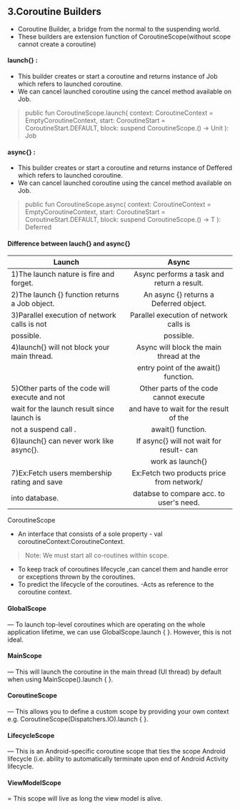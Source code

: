 ## 3.Coroutine Builders
- Coroutine Builder, a bridge from the normal to the suspending world.
- These builders are extension function of CoroutineScope(without scope cannot create a coroutine)

#### launch{} :
- This builder creates or start a coroutine and returns instance of Job which refers to launched coroutine.
- We can cancel launched coroutine using the cancel method available on Job.

>  public fun CoroutineScope.launch(
> context: CoroutineContext = EmptyCoroutineContext,
>  start: CoroutineStart = CoroutineStart.DEFAULT,
>  block: suspend CoroutineScope.() -> Unit
>  ): Job

#### async{} :
- This builder creates or start a coroutine and returns instance of Deffered which refers to launched coroutine.
- We can cancel launched coroutine using the cancel method available on Job.

>  public fun <T> CoroutineScope.async(
>  context: CoroutineContext = EmptyCoroutineContext,
>  start: CoroutineStart = CoroutineStart.DEFAULT,
>  block: suspend CoroutineScope.() -> T
>  ): Deferred<T>


#### Difference between lauch{} and async{}

|             Launch                            |        Async                             | 
| --------------------------------------------- | :--------------------------------------: | 
|1)The launch nature is fire and forget.        |Async performs a task and return a result.| 
|2)The launch {} function returns a Job object. |An async {} returns a Deferred<T> object. |  
|3)Parallel execution of network calls is not   |Parallel execution of network calls is    |
| possible.                                     | possible.                                | 
|4)launch{} will not block your main thread.    | Async will block the main thread at the  |
|                                               | entry point of the await() function.     |
|5)Other parts of the code will execute and not | Other parts of the code cannot execute   |
|  wait for the launch result since launch is   |and have to wait for the result of the    | 
| not a suspend call .                          | await() function.                        |
|6)launch{} can never work like async{}.        |If async{} will not wait for result- can  |
|                                               |work as launch{}                          | 
|7)Ex:Fetch users membership rating and save    |Ex:Fetch two products price from network/ | 
|  into database.                               | databse to compare acc. to user's need.  |    
  
  
  CoroutineScope 
  - An interface that consists of a sole property - val coroutineContext:CoroutineContext.
  > Note: We must start all co-routines within scope.
  - To keep track of coroutines lifecycle ,can cancel them and handle error or exceptions thrown by the coroutines.
  - To predict the lifecycle of the coroutines.
  -Acts as reference to the coroutine context.
  
#### GlobalScope 
—  To launch top-level coroutines which are operating on the whole application lifetime, we can use GlobalScope.launch { }. However, this is not ideal.
#### MainScope
— This will launch the coroutine in the main thread (UI thread) by default when using MainScope().launch { }.
#### CoroutineScope
— This allows you to define a custom scope by providing your own context e.g. CoroutineScope(Dispatchers.IO).launch { }.
#### LifecycleScope
— This is an Android-specific coroutine scope that ties the scope Android lifecycle (i.e. ability to automatically terminate upon end of Android Activity lifecycle.
#### ViewModelScope
=  This scope will live as long the view model is alive.
  
 

